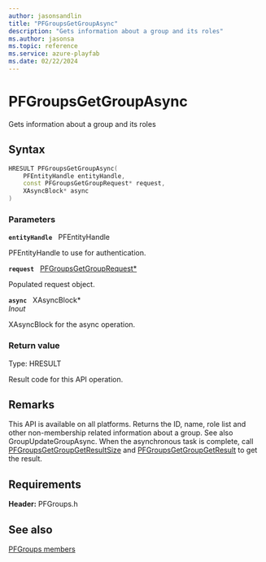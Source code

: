 ```yaml
---
author: jasonsandlin
title: "PFGroupsGetGroupAsync"
description: "Gets information about a group and its roles"
ms.author: jasonsa
ms.topic: reference
ms.service: azure-playfab
ms.date: 02/22/2024
---
```


# PFGroupsGetGroupAsync  

Gets information about a group and its roles  

## Syntax  
  
```cpp
HRESULT PFGroupsGetGroupAsync(  
    PFEntityHandle entityHandle,  
    const PFGroupsGetGroupRequest* request,  
    XAsyncBlock* async  
)  
```  
  
### Parameters  
  
**`entityHandle`** &nbsp; PFEntityHandle  
  
PFEntityHandle to use for authentication.  
  
**`request`** &nbsp; [PFGroupsGetGroupRequest*](../../pfgroupstypes/structs/pfgroupsgetgrouprequest.md)  
  
Populated request object.  
  
**`async`** &nbsp; XAsyncBlock*  
*_Inout_*  
  
XAsyncBlock for the async operation.  
  
  
### Return value
Type: HRESULT
  
Result code for this API operation.
  
## Remarks  
  
This API is available on all platforms. Returns the ID, name, role list and other non-membership related information about a group. See also GroupUpdateGroupAsync. When the asynchronous task is complete, call [PFGroupsGetGroupGetResultSize](pfgroupsgetgroupgetresultsize.md) and [PFGroupsGetGroupGetResult](pfgroupsgetgroupgetresult.md) to get the result.
  
## Requirements  
  
**Header:** PFGroups.h
  
## See also  
[PFGroups members](../pfgroups_members.md)  

  
  
